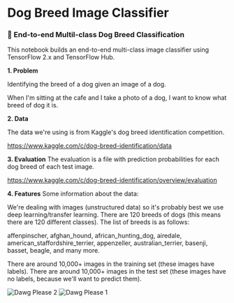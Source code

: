 # Dog Breed Image Classifier

### 🐶 End-to-end Multil-class Dog Breed Classification

This notebook builds an end-to-end multi-class image classifier using TensorFlow 2.x and TensorFlow Hub.

**1. Problem**

Identifying the breed of a dog given an image of a dog.

When I'm sitting at the cafe and I take a photo of a dog, I want to know what breed of dog it is.

**2. Data**

The data we're using is from Kaggle's dog breed identification competition.

https://www.kaggle.com/c/dog-breed-identification/data

**3. Evaluation**
The evaluation is a file with prediction probabilities for each dog breed of each test image.

https://www.kaggle.com/c/dog-breed-identification/overview/evaluation

**4. Features**
Some information about the data:

We're dealing with images (unstructured data) so it's probably best we use deep learning/transfer learning.
There are 120 breeds of dogs (this means there are 120 different classes).
The list of breeds is as follows:

affenpinscher,
afghan_hound,
african_hunting_dog,
airedale,
american_staffordshire_terrier,
appenzeller,
australian_terrier,
basenji,
basset,
beagle, and many more.


There are around 10,000+ images in the training set (these images have labels).
There are around 10,000+ images in the test set (these images have no labels, because we'll want to predict them).


![Dawg Please 2](https://user-images.githubusercontent.com/100320688/188893741-9ca56476-b6f0-4c08-b326-8d2ce4fca0a5.png)
![Dawg Please 1](https://user-images.githubusercontent.com/100320688/188893157-6d9df6ab-3384-4baa-85dc-94bef541327e.png)

